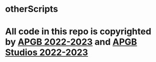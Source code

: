 # otherScripts

# All code in this repo is copyrighted by [APGB 2022-2023](https://github.com/AirplanegoBrr) and [APGB Studios 2022-2023](https://www.roblox.com/groups/3941940/APGBs-Studios)
